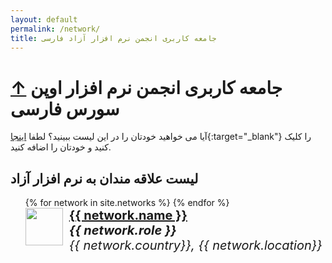 ```yaml
---
layout: default
permalink: /network/
title: جامعه کاربری انجمن نرم افزار آزاد فارسی
---
```


<h1>
	<a href="/">&uarr;</a>
	جامعه کاربری انجمن نرم افزار اوپن سورس فارسی
</h1>

آیا می خواهید خودتان را در این لیست ببینید؟ لطفا [اینجا](https://github.com/POSSF/POSSF-Web){:target="\_blank"} را کلیک کنید و خودتان را اضافه کنید.

<style type="text/css">
ul.accounts li {
  float: left;
  width: 100%;
  list-style: none;
  margin-bottom: 10px;
}
ul.accounts li img {
  float: left;
  margin-right: 10px;
}
ul.accounts li div {
  float: left;
  font-size: 20px;
}
ul.accounts ul div * {
  font-size: initial;
}
ul.accounts h4, ul.accounts h5, ul.accounts h6 {
  padding: 0;
  margin: 0;
  background: transparent !important;
  border: 0px !important;
}
ul.accounts li a.avatar:hover {
  background: transparent !important;
  border: 0px !important;
}
</style>

## لیست علاقه مندان به نرم افزار آزاد

<ul class="accounts">
  {% for network in site.networks %}
  <li>
    <a href="{{ network.url | relative_url }}" class="avatar">
      <img src="https://github.com/{{ network.github }}.png?size=80" width="60">
    </a>
    <div>
      <a href="{{ network.url | relative_url }}">
        <h4>
          {{ network.name }}
        </h4>
      </a>
      <h5>{{ network.role }}</h5>
      <h6>{{ network.country}}, {{ network.location}}</h6>
    </div>
  </li>
  {% endfor %}
</ul>
